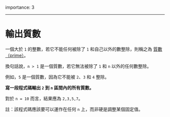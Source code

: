 importance: 3

---

# 輸出質數

一個大於 `1` 的整數，若它不能任何被除了 `1` 和自己以外的數整除，則稱之為 [質數（prime）](https://en.wikipedia.org/wiki/Prime_number)。

換句話說，`n > 1` 是一個質數，若它無法被除了 `1` 和 `n` 以外的任何數整除。

例如，`5` 是一個質數，因為它不能被 `2`、`3` 和 `4` 整除。

**寫一段程式碼輸出 `2` 到 `n` 區間內的所有質數。**

對於 `n = 10` 而言，結果應為 `2,3,5,7`。

註：該程式碼應該要可以運作在任何 `n` 上，而非硬是調整某個固定值。

